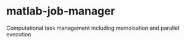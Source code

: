matlab-job-manager
==================

Computational task management including memoisation and parallel execution

